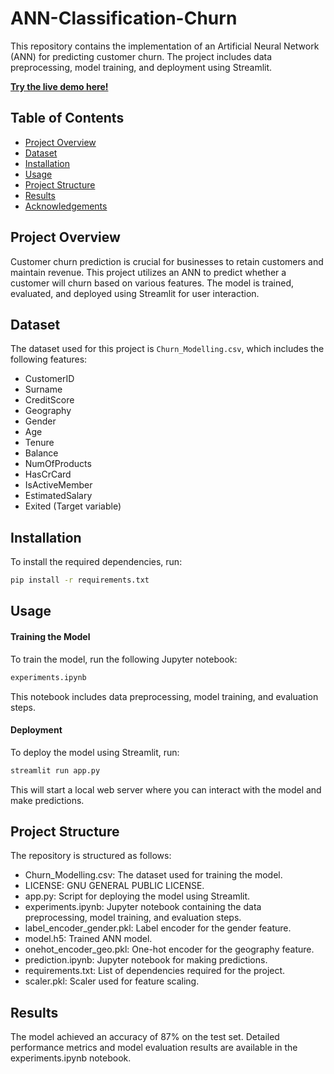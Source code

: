 # ANN-Classification-Churn

This repository contains the implementation of an Artificial Neural Network (ANN) for predicting customer churn. The project includes data preprocessing, model training, and deployment using Streamlit.

**[Try the live demo here!](https://ann-classification-churn-cgemagzs6cxooufbazqcuf.streamlit.app/)**

## Table of Contents

- [Project Overview](#project-overview)
- [Dataset](#dataset)
- [Installation](#installation)
- [Usage](#usage)
- [Project Structure](#project-structure)
- [Results](#results)
- [Acknowledgements](#acknowledgements)

## Project Overview

Customer churn prediction is crucial for businesses to retain customers and maintain revenue. This project utilizes an ANN to predict whether a customer will churn based on various features. The model is trained, evaluated, and deployed using Streamlit for user interaction.

## Dataset

The dataset used for this project is `Churn_Modelling.csv`, which includes the following features:

- CustomerID
- Surname
- CreditScore
- Geography
- Gender
- Age
- Tenure
- Balance
- NumOfProducts
- HasCrCard
- IsActiveMember
- EstimatedSalary
- Exited (Target variable)

## Installation

To install the required dependencies, run:

```bash
pip install -r requirements.txt
```

## Usage
#### Training the Model
To train the model, run the following Jupyter notebook:

```bash
experiments.ipynb
```
This notebook includes data preprocessing, model training, and evaluation steps.

#### Deployment
To deploy the model using Streamlit, run:
```bash
streamlit run app.py
```
This will start a local web server where you can interact with the model and make predictions.

## Project Structure
The repository is structured as follows:

- Churn_Modelling.csv: The dataset used for training the model.
- LICENSE: GNU GENERAL PUBLIC LICENSE.
- app.py: Script for deploying the model using Streamlit.
- experiments.ipynb: Jupyter notebook containing the data preprocessing, model training, and evaluation steps.
- label_encoder_gender.pkl: Label encoder for the gender feature.
- model.h5: Trained ANN model.
- onehot_encoder_geo.pkl: One-hot encoder for the geography feature.
- prediction.ipynb: Jupyter notebook for making predictions.
- requirements.txt: List of dependencies required for the project.
- scaler.pkl: Scaler used for feature scaling.
## Results
The model achieved an accuracy of 87% on the test set. Detailed performance metrics and model evaluation results are available in the experiments.ipynb notebook.
